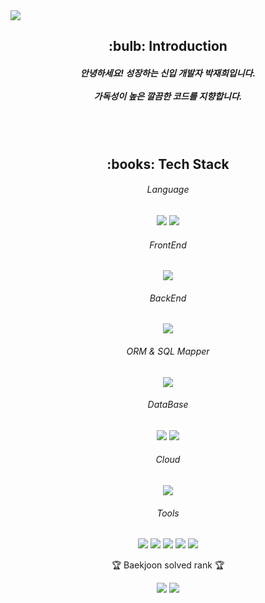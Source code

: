 <img src="https://capsule-render.vercel.app/api?type=slice&color=auto&height=220&section=header&text=Hello&fontSize=71&fontAlign=70&fontAlignY=26&desc=I'm%20JaeHee&descAlign=75&descSize=25&descAlignY=44&rotate=15&animation=twinkling" />

<div align="center">
  <h2>:bulb: Introduction</h2>
  <h5>
    안녕하세요! 성장하는 신입 개발자 박재희입니다. <br/><br/>
    가독성이 높은 깔끔한 코드를 지향합니다.
  </h5>

  <br/><br/>

  <h2>:books: Tech Stack</h2>
  
  <h6>Language</h6>
  <img src="https://img.shields.io/badge/Java-007396?style=flat&logo=java&logoColor=white"/>
  <img src="https://img.shields.io/badge/JavaScript-F7DF1E?style=flat&logo=javascript&logoColor=black"/>
  <br/>

  <h6>FrontEnd</h6>
  <img src="https://img.shields.io/badge/React-61DAFB?style=flat&logo=React&logoColor=black"/>
  <br/>

  <h6>BackEnd</h6>
  <img src="https://img.shields.io/badge/Spring Boot-6DB33F?style=flat&logo=SpringBoot&logoColor=white"/>
  <br/>

  <h6>ORM & SQL Mapper</h6>
  <img src="https://img.shields.io/badge/Mybatis-000000?style=flat&logo=java&logoColor=white"/>
  <br/>

  <h6>DataBase</h6>
  <img src="https://img.shields.io/badge/MySQL-4479A1?style=flat&logo=MySQL&logoColor=white"/>
  <img src="https://img.shields.io/badge/ORACLE-F80000?style=flat&logo=oracle&logoColor=white"/>
  <br/>

  <h6>Cloud</h6>
  <img src="https://img.shields.io/badge/Naver Cloud Platform-03C75A?style=flat&logo=Naver&logoColor=white"/>
  <br/>

  <h6>Tools</h6>
  <img src="https://img.shields.io/badge/Apache Maven-C71A36?style=flat&logo=Apache Maven&logoColor=white"/>
  <img src="https://img.shields.io/badge/Jenkins-D24939?style=flat&logo=Jenkins&logoColor=white"/>
  <img src="https://img.shields.io/badge/Docker-2496ED?style=flat&logo=Docker&logoColor=white"/>
  <img src="https://img.shields.io/badge/Eclipse-2C2255?style=flat&logo=Eclipse&logoColor=white"/>
  <img src="https://img.shields.io/badge/Visual Studio Code-007ACC?style=flat&logo=Visual Studio Code&logoColor=white"/>

<div align=center>
	<p>🏆 Baekjoon solved rank 🏆</p>
	<a href="https://solved.ac/kdk95"><img src="http://mazassumnida.wtf/api/v2/generate_badge?boj=loong2&theme=dark"/></a>
	<img src="http://mazandi.herokuapp.com/api?handle=loong2&theme=warm"/>
</div>

</div>

